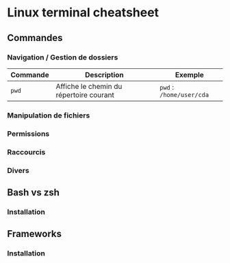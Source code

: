 # Linux terminal cheatsheet

## Commandes

### Navigation / Gestion de dossiers
|Commande|Description|Exemple|
|--------|-----------|-------|
|`pwd`|Affiche le chemin du répertoire courant|`pwd` : `/home/user/cda`|

### Manipulation de fichiers

### Permissions

### Raccourcis

### Divers

## Bash vs zsh

### Installation

## Frameworks

### Installation
